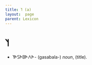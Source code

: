 ```yaml
---
title: 𐊄 (a)
layout:  page
parent: Lexicon
---
```




# 𐊄


- 𐊄𐊀𐊖𐊀𐊂𐊀𐊍𐊀- (gasabala-) *noun*, (title).